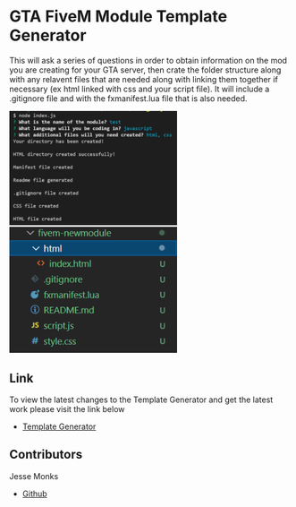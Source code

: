 # GTA FiveM Module Template Generator

This will ask a series of questions in order to obtain information on the mod you are creating for your GTA server, then crate the folder structure along with any relavent files that are needed along with linking them together if necessary (ex html linked with css and your script file). It will include a .gitignore file and with the fxmanifest.lua file that is also needed. 

<img src="assets\images\template generator 2.PNG" alt="" width="300"/>
<img src="assets\images\template generator.PNG" alt="" width="300"/>

## Link

To view the latest changes to the Template Generator and get the latest work please visit the link below 

- [Template Generator](https://github.com/City-Of-Thieves/fivem-module-template-generator)


## Contributors

Jesse Monks
- [Github](https://github.com/heatedtowel/)
